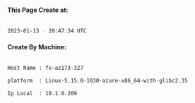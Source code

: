 
   
#### This Page Create at:

```bash

2023-01-13 - 20:47:34 UTC

```

#### Create By Machine:

```bash

Host Name : fv-az173-327

platform  : Linux-5.15.0-1030-azure-x86_64-with-glibc2.35

Ip Local  : 10.1.0.209

```

